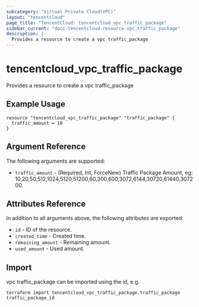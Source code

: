 ```yaml
---
subcategory: "Virtual Private Cloud(VPC)"
layout: "tencentcloud"
page_title: "TencentCloud: tencentcloud_vpc_traffic_package"
sidebar_current: "docs-tencentcloud-resource-vpc_traffic_package"
description: |-
  Provides a resource to create a vpc traffic_package
---
```


# tencentcloud_vpc_traffic_package

Provides a resource to create a vpc traffic_package

## Example Usage

```hcl
resource "tencentcloud_vpc_traffic_package" "traffic_package" {
  traffic_amount = 10
}
```

## Argument Reference

The following arguments are supported:

* `traffic_amount` - (Required, Int, ForceNew) Traffic Package Amount, eg: 10,20,50,512,1024,5120,51200,60,300,600,3072,6144,30720,61440,307200.

## Attributes Reference

In addition to all arguments above, the following attributes are exported:

* `id` - ID of the resource.
* `created_time` - Created time.
* `remaining_amount` - Remaining amount.
* `used_amount` - Used amount.


## Import

vpc traffic_package can be imported using the id, e.g.

```
terraform import tencentcloud_vpc_traffic_package.traffic_package traffic_package_id
```

